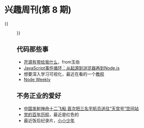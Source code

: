 # 兴趣周刊(第 8 期)


<!--more-->
{{<figure src="https://jiangbao-1258001083.cos.ap-shanghai.myqcloud.com/20210617.jpeg" title="神州十二载着三名宇航员前往“天宫号”" >}}

## 代码那些事
* [开源有带给我什么](https://mp.weixin.qq.com/s/B2gfoxnPo0P0dY1DaIjehQ)，from玉伯
* [JavaScript事件循环：从起源到浏览器再到Node.js](https://mp.weixin.qq.com/s/E0vu7kJLcgDdJRVrAeyEIA)
* 想要深入学习可视化，最近在看的一个[教程](https://time.geekbang.org/column/intro/320)
* [Node Weekly](https://nodeweekly.com/issues/395)

## 不务正业的爱好
* [中国发射神舟十二飞船 首次把三名宇航员送往“天宫号”空间站](https://www.bbc.com/zhongwen/simp/science-57495285)
* [党的百年历程](http://cpc.people.com.cn/GB/67481/435238/437822/437828/index.html)，最近是红色的
* 最近饭后纪录片，[小小少年](https://www.bilibili.com/bangumi/play/ep391689)

